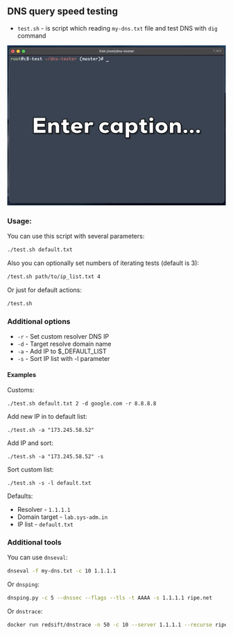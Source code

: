 ## DNS query speed testing

* `test.sh` - is script which reading `my-dns.txt` file and test DNS with `dig` command

![](docs/test-dns.gif)

### Usage:

You can use this script with several parameters:
```bash
./test.sh default.txt
```

Also you can optionally set numbers of iterating tests (default is 3):
```bash
/test.sh path/to/ip_list.txt 4
```

Or just for default actions:
```bash
/test.sh
```

### Additional options

* `-r` - Set custom resolver DNS IP
* `-d` - Target resolve domain name
* `-a` - Add IP to $_DEFAULT_LIST
* `-s` - Sort IP list with -l parameter

#### Examples

Customs:
```
./test.sh default.txt 2 -d google.com -r 8.8.8.8
```

Add new IP in to default list:
```
./test.sh -a "173.245.58.52"
```

Add IP and sort:
```
./test.sh -a "173.245.58.52" -s
```

Sort custom list:
```
./test.sh -s -l default.txt
```

Defaults:
* Resolver - `1.1.1.1`
* Domain target - `lab.sys-adm.in`
* IP list - `default.txt`

### Additional tools

You can use `dnseval`:

```bash
dnseval -f my-dns.txt -c 10 1.1.1.1
```

Or `dnsping`:
```bash
dnsping.py -c 5 --dnssec --flags --tls -t AAAA -s 1.1.1.1 ripe.net
```

Or `dnstrace`:
```bash
docker run redsift/dnstrace -n 50 -c 10 --server 1.1.1.1 --recurse ripe.net
```